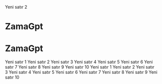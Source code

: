 Yeni satır 2
# ZamaGpt
# ZamaGpt
Yeni satır 1
Yeni satır 2
Yeni satır 3
Yeni satır 4
Yeni satır 5
Yeni satır 6
Yeni satır 7
Yeni satır 8
Yeni satır 9
Yeni satır 10
Yeni satır 1
Yeni satır 2
Yeni satır 3
Yeni satır 4
Yeni satır 5
Yeni satır 6
Yeni satır 7
Yeni satır 8
Yeni satır 9
Yeni satır 10
